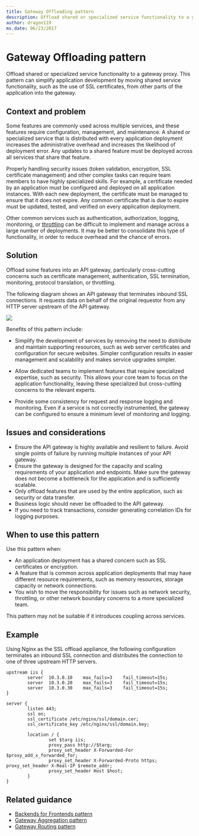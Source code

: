 ```yaml
---
title: Gateway Offloading pattern
description: Offload shared or specialized service functionality to a gateway proxy.
author: dragon119
ms.date: 06/23/2017
---
```


# Gateway Offloading pattern

Offload shared or specialized service functionality to a gateway proxy. This pattern can simplify application development by moving shared service functionality, such as the use of SSL certificates, from other parts of the application into the gateway.

## Context and problem

Some features are commonly used across multiple services, and these features require configuration, management, and maintenance. A shared or specialized service that is distributed with every application deployment increases the administrative overhead and increases the likelihood of deployment error. Any updates to a shared feature must be deployed across all services that share that feature.

Properly handling security issues (token validation, encryption, SSL certificate management) and other complex tasks can require team members to have highly specialized skills. For example, a certificate needed by an application must be configured and deployed on all application instances. With each new deployment, the certificate must be managed to ensure that it does not expire. Any common certificate that is due to expire must be updated, tested, and verified on every application deployment.

Other common services such as authentication, authorization, logging, monitoring, or [throttling](./throttling.md) can be difficult to implement and manage across a large number of deployments. It may be better to consolidate this type of functionality, in order to reduce overhead and the chance of errors.

## Solution

Offload some features into an API gateway, particularly cross-cutting concerns such as certificate management, authentication, SSL termination, monitoring, protocol translation, or throttling. 

The following diagram shows an API gateway that terminates inbound SSL connections. It requests data on behalf of the original requestor from any HTTP server upstream of the API gateway.

 ![](./_images/gateway-offloading.png)
 
Benefits of this pattern include:

- Simplify the development of services by removing the need to distribute and maintain supporting resources, such as web server certificates and configuration for secure websites. Simpler configuration results in easier management and scalability and makes service upgrades simpler.

- Allow dedicated teams to implement features that require specialized expertise, such as security. This allows your core team to focus on the application functionality, leaving these specialized but cross-cutting concerns to the relevant experts.

- Provide some consistency for request and response logging and monitoring. Even if a service is not correctly instrumented, the gateway can be configured to ensure a minimum level of monitoring and logging.

## Issues and considerations

- Ensure the API gateway is highly available and resilient to failure. Avoid single points of failure by running multiple instances of your API gateway. 
- Ensure the gateway is designed for the capacity and scaling requirements of your application and endpoints. Make sure the gateway does not become a bottleneck for the application and is sufficiently scalable.
- Only offload features that are used by the entire application, such as security or data transfer.
- Business logic should never be offloaded to the API gateway. 
- If you need to track transactions, consider generating correlation IDs for logging purposes.

## When to use this pattern

Use this pattern when:

- An application deployment has a shared concern such as SSL certificates or encryption.
- A feature that is common across application deployments that may have different resource requirements, such as memory resources, storage capacity or network connections.
- You wish to move the responsibility for issues such as network security, throttling, or other network boundary concerns to a more specialized team.

This pattern may not be suitable if it introduces coupling across services.

## Example

Using Nginx as the SSL offload appliance, the following configuration terminates an inbound SSL connection and distributes the connection to one of three upstream HTTP servers.

```
upstream iis {
    	server  10.3.0.10    max_fails=3 	fail_timeout=15s;
    	server  10.3.0.20    max_fails=3 	fail_timeout=15s;
    	server  10.3.0.30    max_fails=3 	fail_timeout=15s;
}

server {
    	listen 443;
    	ssl on;
    	ssl_certificate /etc/nginx/ssl/domain.cer;
    	ssl_certificate_key /etc/nginx/ssl/domain.key;

    	location / {
            	set $targ iis;
            	proxy_pass http://$targ;
            	proxy_set_header X-Forwarded-For $proxy_add_x_forwarded_for;
            	proxy_set_header X-Forwarded-Proto https;
proxy_set_header X-Real-IP $remote_addr;
            	proxy_set_header Host $host;
    	}
}
```

## Related guidance

- [Backends for Frontends pattern](./backends-for-frontends.md)
- [Gateway Aggregation pattern](./gateway-aggregation.md)
- [Gateway Routing pattern](./gateway-routing.md)

